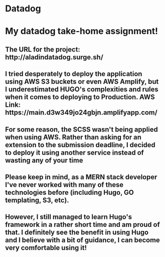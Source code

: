 # Datadog
<h1>My datadog take-home assignment!</h1>

<h2>The URL for the project: http://aladindatadog.surge.sh/ </h2>
<h2>I tried desperately to deploy the application using AWS S3 buckets or even AWS Amplify, but I underestimated HUGO's complexities and rules when it comes to deploying to Production. AWS Link: https://main.d3w349jo24gbjn.amplifyapp.com/</h2>

<h2>For some reason, the SCSS wasn't being applied when using AWS. Rather than asking for an extension to the submission deadline, I decided to deploy it using another service instead of wasting any of your time</h2>

<h2>Please keep in mind, as a MERN stack developer I've never worked with many of these technologies before (including Hugo, GO templating, S3, etc).</h2>

<h2>However, I still managed to learn Hugo's framework in a rather short time and am proud of that. I definitely see the benefit in using Hugo and I believe with a bit of guidance, I can become very comfortable using it!</h2>

